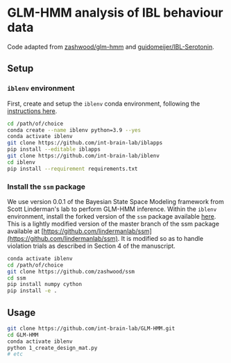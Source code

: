 # GLM-HMM analysis of IBL behaviour data

Code adapted from [zashwood/glm-hmm](https://github.com/zashwood/glm-hmm) and [guidomeijer/IBL-Serotonin](https://github.com/guidomeijer/IBL-Serotonin/tree/master/Behavior/GLM-HMM).

## Setup

### `iblenv` environment

First, create and setup the `iblenv` conda environment, following the [instructions here](https://github.com/int-brain-lab/iblenv).
```bash
cd /path/of/choice
conda create --name iblenv python=3.9 --yes
conda activate iblenv
git clone https://github.com/int-brain-lab/iblapps
pip install --editable iblapps
git clone https://github.com/int-brain-lab/iblenv
cd iblenv
pip install --requirement requirements.txt
```

### Install the `ssm` package

We use version 0.0.1 of the Bayesian State Space Modeling framework from Scott Linderman's lab to perform GLM-HMM inference. Within the `iblenv` environment, install the forked version of the `ssm` package available [here](https://github.com/zashwood/ssm).  This is a lightly modified version of the master branch of the ssm package available at [https://github.com/lindermanlab/ssm](https://github.com/lindermanlab/ssm). It is modified so as to handle violation trials as described in Section 4 of the manuscript. 
    
```bash
conda activate iblenv
cd /path/of/choice
git clone https://github.com/zashwood/ssm
cd ssm
pip install numpy cython
pip install -e .
```

## Usage

```bash
git clone https://github.com/int-brain-lab/GLM-HMM.git
cd GLM-HMM
conda activate iblenv
python 1_create_design_mat.py
# etc
```
